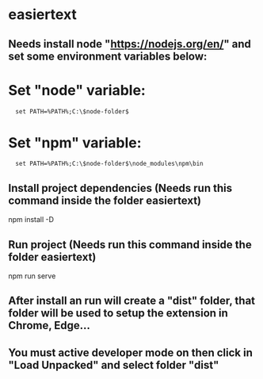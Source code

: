 # easiertext

## Needs install node "https://nodejs.org/en/" and set some environment variables below:

  # Set "node" variable:

      set PATH=%PATH%;C:\$node-folder$

  # Set "npm" variable:

      set PATH=%PATH%;C:\$node-folder$\node_modules\npm\bin

## Install project dependencies (Needs run this command inside the folder easiertext)

  npm install -D

## Run project (Needs run this command inside the folder easiertext)

  npm run serve
  
## After install an run will create a "dist" folder, that folder will be used to setup the extension in Chrome, Edge... 

## You must active developer mode on then click in "Load Unpacked" and select folder "dist"




